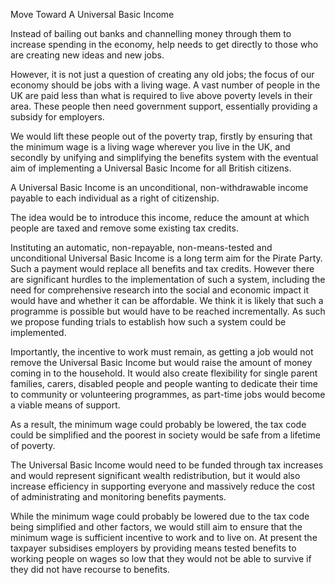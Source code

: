 Move Toward A Universal Basic Income

Instead of bailing out banks and channelling money through them to 
increase spending in the economy, help needs to get directly to those 
who are creating new ideas and new jobs.

However, it is not just a question of creating any old jobs; the focus 
of our economy should be jobs with a living wage. A vast number of 
people in the UK are paid less than what is required to live above 
poverty levels in their area. These people then need government support, 
essentially providing a subsidy for employers.

We would lift these people out of the poverty trap, firstly by ensuring 
that the minimum wage is a living wage wherever you live in the UK, and 
secondly by unifying and simplifying the benefits system with the 
eventual aim of implementing a Universal Basic Income for all British citizens.

A Universal Basic Income is an unconditional, non-withdrawable income payable 
to each individual as a right of citizenship.

The idea would be to introduce this income, reduce the amount at which 
people are taxed and remove some existing tax credits.

Instituting an automatic, non-repayable, non-means-tested and 
unconditional Universal Basic Income is a long term aim for the Pirate Party. 
Such a payment would replace all benefits and tax credits. However 
there are significant hurdles to the implementation of such a system, 
including the need for comprehensive research into the social and 
economic impact it would have and whether it can be affordable. We 
think it is likely that such a programme is possible but would have to 
be reached incrementally. As such we propose funding trials to establish 
how such a system could be implemented.

Importantly, the incentive to work must remain, as getting a job would 
not remove the Universal Basic Income but would raise the amount of money 
coming in to the household. It would also create flexibility for single 
parent families, carers, disabled people and people wanting to dedicate 
their time to community or volunteering programmes, as part-time jobs 
would become a viable means of support.

As a result, the minimum wage could probably be lowered, the tax code 
could be simplified and the poorest in society would be safe from a 
lifetime of poverty.

The Universal Basic Income would need to be funded through tax increases and 
would represent significant wealth redistribution, but it would also 
increase efficiency in supporting everyone and massively reduce the 
cost of administrating and monitoring benefits payments.

While the minimum wage could probably be lowered due to the tax code 
being simplified and other factors, we would still aim to ensure that 
the minimum wage is sufficient incentive to work and to live on. At 
present the taxpayer subsidises employers by providing means tested 
benefits to working people on wages so low that they would not be able 
to survive if they did not have recourse to benefits.

